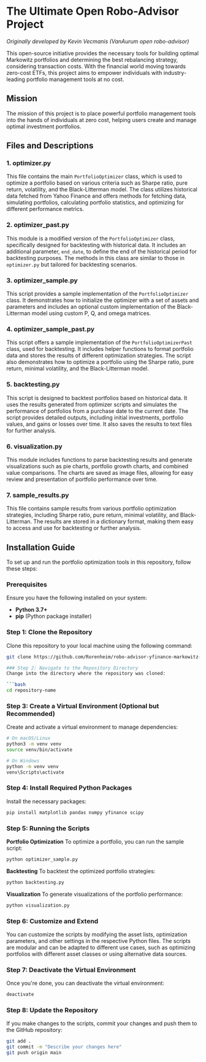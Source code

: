 # The Ultimate Open Robo-Advisor Project

*Originally developed by Kevin Vecmanis (VanAurum open robo-advisor)*

This open-source initiative provides the necessary tools for building optimal Markowitz portfolios and determining the best rebalancing strategy, considering transaction costs. With the financial world moving towards zero-cost ETFs, this project aims to empower individuals with industry-leading portfolio management tools at no cost.

## Mission

The mission of this project is to place powerful portfolio management tools into the hands of individuals at zero cost, helping users create and manage optimal investment portfolios.

## Files and Descriptions

### 1. **optimizer.py**
This file contains the main `PortfolioOptimizer` class, which is used to optimize a portfolio based on various criteria such as Sharpe ratio, pure return, volatility, and the Black-Litterman model. The class utilizes historical data fetched from Yahoo Finance and offers methods for fetching data, simulating portfolios, calculating portfolio statistics, and optimizing for different performance metrics.

### 2. **optimizer_past.py**
This module is a modified version of the `PortfolioOptimizer` class, specifically designed for backtesting with historical data. It includes an additional parameter, `end_date`, to define the end of the historical period for backtesting purposes. The methods in this class are similar to those in `optimizer.py` but tailored for backtesting scenarios.

### 3. **optimizer_sample.py**
This script provides a sample implementation of the `PortfolioOptimizer` class. It demonstrates how to initialize the optimizer with a set of assets and parameters and includes an optional custom implementation of the Black-Litterman model using custom P, Q, and omega matrices.

### 4. **optimizer_sample_past.py**
This script offers a sample implementation of the `PortfolioOptimizerPast` class, used for backtesting. It includes helper functions to format portfolio data and stores the results of different optimization strategies. The script also demonstrates how to optimize a portfolio using the Sharpe ratio, pure return, minimal volatility, and the Black-Litterman model.

### 5. **backtesting.py**
This script is designed to backtest portfolios based on historical data. It uses the results generated from optimizer scripts and simulates the performance of portfolios from a purchase date to the current date. The script provides detailed outputs, including initial investments, portfolio values, and gains or losses over time. It also saves the results to text files for further analysis.

### 6. **visualization.py**
This module includes functions to parse backtesting results and generate visualizations such as pie charts, portfolio growth charts, and combined value comparisons. The charts are saved as image files, allowing for easy review and presentation of portfolio performance over time.

### 7. **sample_results.py**
This file contains sample results from various portfolio optimization strategies, including Sharpe ratio, pure return, minimal volatility, and Black-Litterman. The results are stored in a dictionary format, making them easy to access and use for backtesting or further analysis.

## Installation Guide

To set up and run the portfolio optimization tools in this repository, follow these steps:

### Prerequisites

Ensure you have the following installed on your system:

- **Python 3.7+**
- **pip** (Python package installer)

### Step 1: Clone the Repository

Clone this repository to your local machine using the following command:

```bash
git clone https://github.com/Rorenheim/robo-advisor-yfinance-markowitz-black-litterman.git

### Step 2: Navigate to the Repository Directory
Change into the directory where the repository was cloned:

```bash
cd repository-name
```

### Step 3: Create a Virtual Environment (Optional but Recommended)
Create and activate a virtual environment to manage dependencies:

```bash
# On macOS/Linux
python3 -m venv venv
source venv/bin/activate

# On Windows
python -m venv venv
venv\Scripts\activate
```

### Step 4: Install Required Python Packages
Install the necessary packages:

```bash
pip install matplotlib pandas numpy yfinance scipy
```

### Step 5: Running the Scripts

**Portfolio Optimization**
To optimize a portfolio, you can run the sample script:

```bash
python optimizer_sample.py
```

**Backtesting**
To backtest the optimized portfolio strategies:

```bash
python backtesting.py
```

**Visualization**
To generate visualizations of the portfolio performance:

```bash
python visualization.py
```

### Step 6: Customize and Extend
You can customize the scripts by modifying the asset lists, optimization parameters, and other settings in the respective Python files. The scripts are modular and can be adapted to different use cases, such as optimizing portfolios with different asset classes or using alternative data sources.

### Step 7: Deactivate the Virtual Environment
Once you're done, you can deactivate the virtual environment:

```bash
deactivate
```

### Step 8: Update the Repository
If you make changes to the scripts, commit your changes and push them to the GitHub repository:

```bash
git add .
git commit -m "Describe your changes here"
git push origin main
```
